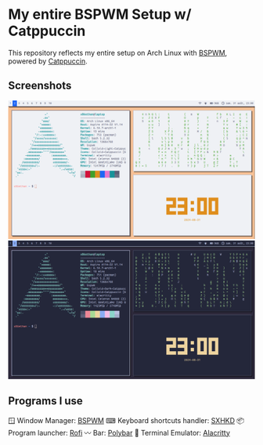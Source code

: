 # My entire BSPWM Setup w/ Catppuccin
This repository reflects my entire setup on Arch Linux with [BSPWM](https://github.com/baskerville/bspwm), powered by [Catppuccin](https://catppuccin.com).  

## Screenshots

![Light screenshot](setup-light.png)
![Dark screenshot](setup-dark.png)

## Programs I use

🪟 Window Manager: [BSPWM](https://github.com/baskerville/bspwm)
⌨  Keyboard shortcuts handler: [SXHKD](https://github.com/baskerville/sxhkd)
📦 Program launcher: [Rofi](https://github.com/davatorium/rofi)
〰️ Bar: [Polybar](https://polybar.github.io/)
💾 Terminal Emulator: [Alacritty](https://alacritty.github.io)

